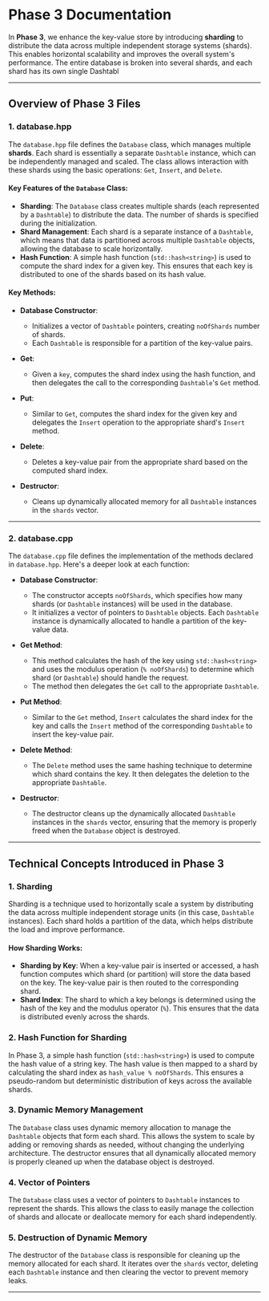 # Phase 3 Documentation

In **Phase 3**, we enhance the key-value store by introducing **sharding** to distribute the data across multiple independent storage systems (shards). This enables horizontal scalability and improves the overall system's performance. The entire database is broken into several shards, and each shard has its own single Dashtabl

---

## Overview of Phase 3 Files

### 1. **database.hpp**

The `database.hpp` file defines the `Database` class, which manages multiple **shards**. Each shard is essentially a separate `Dashtable` instance, which can be independently managed and scaled. The class allows interaction with these shards using the basic operations: `Get`, `Insert`, and `Delete`.

#### Key Features of the `Database` Class:

- **Sharding**: The `Database` class creates multiple shards (each represented by a `Dashtable`) to distribute the data. The number of shards is specified during the initialization.
- **Shard Management**: Each shard is a separate instance of a `Dashtable`, which means that data is partitioned across multiple `Dashtable` objects, allowing the database to scale horizontally.
- **Hash Function**: A simple hash function (`std::hash<string>`) is used to compute the shard index for a given key. This ensures that each key is distributed to one of the shards based on its hash value.

#### Key Methods:

- **Database Constructor**: 
  - Initializes a vector of `Dashtable` pointers, creating `noOfShards` number of shards.
  - Each `Dashtable` is responsible for a partition of the key-value pairs.

- **Get**:
  - Given a `key`, computes the shard index using the hash function, and then delegates the call to the corresponding `Dashtable`'s `Get` method.

- **Put**:
  - Similar to `Get`, computes the shard index for the given key and delegates the `Insert` operation to the appropriate shard's `Insert` method.

- **Delete**:
  - Deletes a key-value pair from the appropriate shard based on the computed shard index.

- **Destructor**: 
  - Cleans up dynamically allocated memory for all `Dashtable` instances in the `shards` vector.

---

### 2. **database.cpp**

The `database.cpp` file defines the implementation of the methods declared in `database.hpp`. Here's a deeper look at each function:

- **Database Constructor**:  
  - The constructor accepts `noOfShards`, which specifies how many shards (or `Dashtable` instances) will be used in the database.
  - It initializes a vector of pointers to `Dashtable` objects. Each `Dashtable` instance is dynamically allocated to handle a partition of the key-value data.
  
- **Get Method**:  
  - This method calculates the hash of the key using `std::hash<string>` and uses the modulus operation (`% noOfShards`) to determine which shard (or `Dashtable`) should handle the request.
  - The method then delegates the `Get` call to the appropriate `Dashtable`.

- **Put Method**:  
  - Similar to the `Get` method, `Insert` calculates the shard index for the key and calls the `Insert` method of the corresponding `Dashtable` to insert the key-value pair.

- **Delete Method**:  
  - The `Delete` method uses the same hashing technique to determine which shard contains the key. It then delegates the deletion to the appropriate `Dashtable`.

- **Destructor**:  
  - The destructor cleans up the dynamically allocated `Dashtable` instances in the `shards` vector, ensuring that the memory is properly freed when the `Database` object is destroyed.

---

## Technical Concepts Introduced in Phase 3

### 1. **Sharding**
Sharding is a technique used to horizontally scale a system by distributing the data across multiple independent storage units (in this case, `Dashtable` instances). Each shard holds a partition of the data, which helps distribute the load and improve performance.

#### How Sharding Works:
- **Sharding by Key**: When a key-value pair is inserted or accessed, a hash function computes which shard (or partition) will store the data based on the key. The key-value pair is then routed to the corresponding shard.
- **Shard Index**: The shard to which a key belongs is determined using the hash of the key and the modulus operator (`%`). This ensures that the data is distributed evenly across the shards.

### 2. **Hash Function for Sharding**
In Phase 3, a simple hash function (`std::hash<string>`) is used to compute the hash value of a string key. The hash value is then mapped to a shard by calculating the shard index as `hash_value % noOfShards`. This ensures a pseudo-random but deterministic distribution of keys across the available shards.

### 3. **Dynamic Memory Management**
The `Database` class uses dynamic memory allocation to manage the `Dashtable` objects that form each shard. This allows the system to scale by adding or removing shards as needed, without changing the underlying architecture. The destructor ensures that all dynamically allocated memory is properly cleaned up when the database object is destroyed.

### 4. **Vector of Pointers**
The `Database` class uses a vector of pointers to `Dashtable` instances to represent the shards. This allows the class to easily manage the collection of shards and allocate or deallocate memory for each shard independently.

### 5. **Destruction of Dynamic Memory**
The destructor of the `Database` class is responsible for cleaning up the memory allocated for each shard. It iterates over the `shards` vector, deleting each `Dashtable` instance and then clearing the vector to prevent memory leaks.

---

